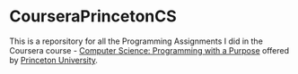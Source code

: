 # CourseraPrincetonCS
This is a reporsitory for all the Programming Assignments I did in the Coursera course - [Computer Science: Programming with a Purpose](https://www.coursera.org/learn/cs-programming-java) offered by [Princeton University](https://www.coursera.org/princeton).
